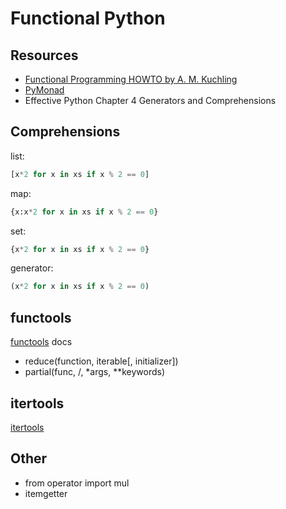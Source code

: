 # Functional Python

## Resources

* [Functional Programming HOWTO by A. M. Kuchling](https://docs.python.org/3/howto/functional.html)
* [PyMonad](https://github.com/jasondelaat/pymonad)
* Effective Python Chapter 4 Generators and Comprehensions

## Comprehensions

list:
```python
[x*2 for x in xs if x % 2 == 0]
```

map:
```python
{x:x*2 for x in xs if x % 2 == 0}
```

set:
```python
{x*2 for x in xs if x % 2 == 0}
```

generator:
```python
(x*2 for x in xs if x % 2 == 0)
```



## functools

[functools](https://docs.python.org/3/library/functools.html) docs

* reduce(function, iterable[, initializer])
* partial(func, /, *args, **keywords)

## itertools

[itertools](https://docs.python.org/3/library/itertools.html)

## Other

* from operator import mul
* itemgetter
